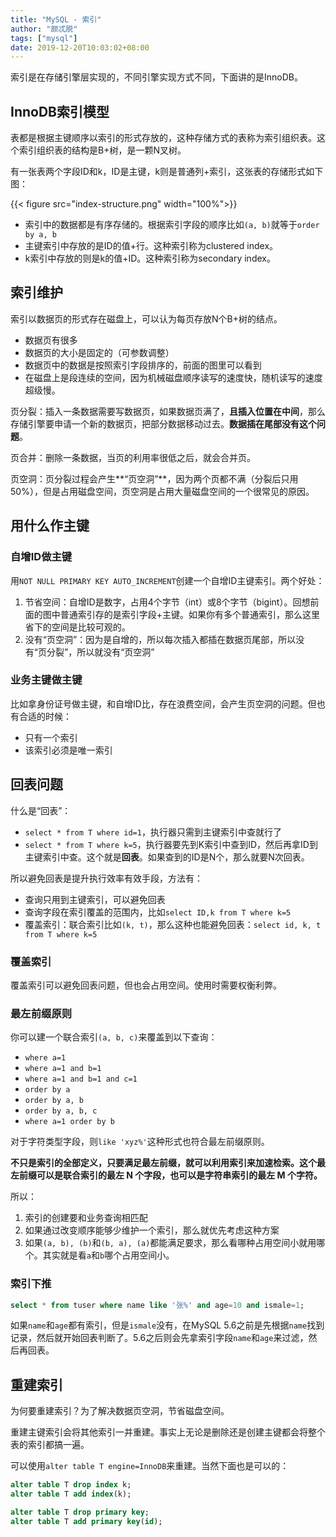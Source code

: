 ```yaml
---
title: "MySQL - 索引"
author: "颇忒脱"
tags: ["mysql"]
date: 2019-12-20T10:03:02+08:00
---
```


<!--more-->

索引是在存储引擎层实现的，不同引擎实现方式不同，下面讲的是InnoDB。

## InnoDB索引模型

表都是根据主键顺序以索引的形式存放的，这种存储方式的表称为索引组织表。这个索引组织表的结构是B+树，是一颗N叉树。

有一张表两个字段ID和k，ID是主键，k则是普通列+索引，这张表的存储形式如下图：

{{< figure src="index-structure.png" width="100%">}}

* 索引中的数据都是有序存储的。根据索引字段的顺序比如`(a, b)`就等于`order by a, b`
* 主键索引中存放的是ID的值+行。这种索引称为clustered index。
* k索引中存放的则是k的值+ID。这种索引称为secondary index。

## 索引维护

索引以数据页的形式存在磁盘上，可以认为每页存放N个B+树的结点。

* 数据页有很多
* 数据页的大小是固定的（可参数调整）
* 数据页中的数据是按照索引字段排序的，前面的图里可以看到
* 在磁盘上是段连续的空间，因为机械磁盘顺序读写的速度快，随机读写的速度超级慢。

页分裂：插入一条数据需要写数据页，如果数据页满了，**且插入位置在中间**，那么存储引擎要申请一个新的数据页，把部分数据移动过去。**数据插在尾部没有这个问题**。

页合并：删除一条数据，当页的利用率很低之后，就会合并页。

页空洞：页分裂过程会产生**“页空洞”**，因为两个页都不满（分裂后只用50%），但是占用磁盘空间，页空洞是占用大量磁盘空间的一个很常见的原因。

## 用什么作主键

### 自增ID做主键

用`NOT NULL PRIMARY KEY AUTO_INCREMENT`创建一个自增ID主键索引。两个好处：

1. 节省空间：自增ID是数字，占用4个字节（int）或8个字节（bigint）。回想前面的图中普通索引存的是索引字段+主键。如果你有多个普通索引，那么这里省下的空间是比较可观的。
2. 没有“页空洞”：因为是自增的，所以每次插入都插在数据页尾部，所以没有“页分裂”，所以就没有“页空洞”

### 业务主键做主键

比如拿身份证号做主键，和自增ID比，存在浪费空间，会产生页空洞的问题。但也有合适的时候：

* 只有一个索引
* 该索引必须是唯一索引

## 回表问题

什么是“回表”：

* `select * from T where id=1`，执行器只需到主键索引中查就行了
* `select * from T where k=5`，执行器要先到K索引中查到ID，然后再拿ID到主键索引中查。这个就是**回表**。如果查到的ID是N个，那么就要N次回表。

所以避免回表是提升执行效率有效手段，方法有：

* 查询只用到主键索引，可以避免回表
* 查询字段在索引覆盖的范围内，比如`select ID,k from T where k=5`
* 覆盖索引：联合索引比如`(k, t)`，那么这种也能避免回表：`select id, k, t from T where k=5`

### 覆盖索引

覆盖索引可以避免回表问题，但也会占用空间。使用时需要权衡利弊。

### 最左前缀原则

你可以建一个联合索引`(a, b, c)`来覆盖到以下查询：

* `where a=1`
* `where a=1 and b=1`
* `where a=1 and b=1 and c=1`
* `order by a`
* `order by a, b`
* `order by a, b, c`
* `where a=1 order by b`

对于字符类型字段，则`like 'xyz%'`这种形式也符合最左前缀原则。

**不只是索引的全部定义，只要满足最左前缀，就可以利用索引来加速检索。这个最左前缀可以是联合索引的最左 N 个字段，也可以是字符串索引的最左 M 个字符。**

所以：

1. 索引的创建要和业务查询相匹配
2. 如果通过改变顺序能够少维护一个索引，那么就优先考虑这种方案
3. 如果`(a, b), (b)`和`(b, a), (a)`都能满足要求，那么看哪种占用空间小就用哪个。其实就是看`a`和`b`哪个占用空间小。

### 索引下推

```sql
select * from tuser where name like '张%' and age=10 and ismale=1;
```

如果`name`和`age`都有索引，但是`ismale`没有，在MySQL 5.6之前是先根据`name`找到记录，然后就开始回表判断了。5.6之后则会先拿索引字段`name`和`age`来过滤，然后再回表。
## 重建索引

为何要重建索引？为了解决数据页空洞，节省磁盘空间。

重建主键索引会将其他索引一并重建。事实上无论是删除还是创建主键都会将整个表的索引都搞一遍。

可以使用`alter table T engine=InnoDB`来重建。当然下面也是可以的：

```sql
alter table T drop index k;
alter table T add index(k);

alter table T drop primary key;
alter table T add primary key(id);
```

